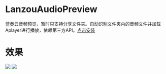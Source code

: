# LanzouAudioPreview
蓝奏云音频预览，暂时只支持分享文件夹。自动识别文件夹内的音频文件并加载Aplayer进行播放，依赖第三方API。[点击安装](https://raw.githubusercontent.com/wzdc/LanzouAudioPreview/refs/heads/main/LanzouAudioPreview.user.js)

# 效果
![](https://moe.one/upload/attach/202505/21_WP5QMCBCH5MYPE4.jpg)
![](https://moe.one/upload/attach/202505/21_VT88NM4JPZVFCR2.jpg)

